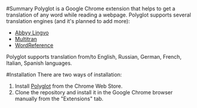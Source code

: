 #Summary
Polyglot is a Google Chrome extension that helps to get a translation of any word while reading a webpage. 
Polyglot supports several translation engines (and it's planned to add more): 
- [Abbyy Lingvo](http://www.lingvo-online.ru/ru/Translate/en-ru) 
- [Multitran](http://www.multitran.ru/c/m.exe?a=1&SHL=2)
- [WordReference](http://wordreference.com)

Polyglot supports translation from/to English, Russian, German, French, Italian, Spanish languages. 

#Installation 
There are two ways of installation: 

1. Install [Polyglot](https://chrome.google.com/webstore/detail/unitranslator/mmeinjpglklclibddfmbckojmbjmogel) from the Chrome Web Store. 
2. Clone the repository and install it in the Google Chrome browser manually from the "Extensions" tab.
